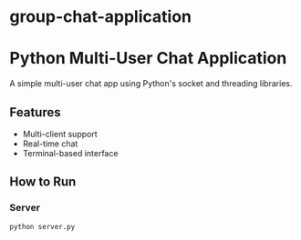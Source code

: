 # group-chat-application
# Python Multi-User Chat Application

A simple multi-user chat app using Python's socket and threading libraries.

## Features
- Multi-client support
- Real-time chat
- Terminal-based interface

## How to Run

### Server
```bash
python server.py

